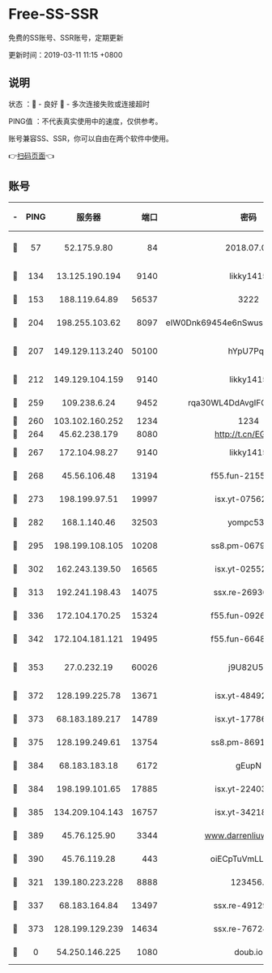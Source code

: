 # Free-SS-SSR

免费的SS账号、SSR账号，定期更新

更新时间：2019-03-11 11:15 +0800

## 说明

状态     ：🙂 - 良好 🙁 - 多次连接失败或连接超时

PING值   ：不代表真实使用中的速度，仅供参考。

账号兼容SS、SSR，你可以自由在两个软件中使用。

👉[扫码页面](https://liesauer.github.io/Free-SS-SSR/)👈

## 账号

|-|PING|服务器|端口|密码|加密方式|区域|
|:----:|:----:|:-----:|-----:|:----:|:----:|:----:|
|🙂|57|52.175.9.80|84|2018.07.07|chacha20-ietf-poly1305|HK|
|🙂|134|13.125.190.194|9140|likky1415|aes-256-cfb|KR|
|🙂|153|188.119.64.89|56537|3222|aes-256-cfb|RU|
|🙂|204|198.255.103.62|8097|eIW0Dnk69454e6nSwuspv9DmS201tQ0D|aes-256-cfb|US|
|🙂|207|149.129.113.240|50100|hYpU7PqP|chacha20-ietf-poly1305|CN|
|🙂|212|149.129.104.159|9140|likky1415|aes-256-cfb|HK|
|🙂|259|109.238.6.24|9452|rqa30WL4DdAvgIFG6Fs3znzTa|aes-256-cfb|FR|
|🙂|260|103.102.160.252|1234|1234|rc4-md5|JP|
|🙂|264|45.62.238.179|8080|http://t.cn/EGJIyrl|rc4-md5|CA|
|🙂|267|172.104.98.27|9140|likky1415|aes-256-cfb|JP|
|🙂|268|45.56.106.48|13194|f55.fun-21559299|aes-256-cfb|US|
|🙂|273|198.199.97.51|19997|isx.yt-07562084|aes-256-cfb|US|
|🙂|282|168.1.140.46|32503|yompc535|aes-256-cfb|AU|
|🙂|295|198.199.108.105|10208|ss8.pm-06792208|aes-256-cfb|US|
|🙂|302|162.243.139.50|16565|isx.yt-02552348|aes-256-cfb|US|
|🙂|313|192.241.198.43|14075|ssx.re-26936480|aes-256-cfb|US|
|🙂|336|172.104.170.25|15324|f55.fun-09264228|aes-256-cfb|SG|
|🙂|342|172.104.181.121|19495|f55.fun-66483220|aes-256-cfb|SG|
|🙂|353|27.0.232.19|60026|j9U82U53|xchacha20-ietf-poly1305|HK|
|🙂|372|128.199.225.78|13671|isx.yt-48492968|aes-256-cfb|SG|
|🙂|373|68.183.189.217|14789|isx.yt-17786111|aes-256-cfb|SG|
|🙂|375|128.199.249.61|13754|ss8.pm-86915171|aes-256-cfb|SG|
|🙂|384|68.183.183.18|6172|gEupN|aes-256-cfb|SG|
|🙂|384|198.199.101.65|17885|isx.yt-22403109|aes-256-cfb|US|
|🙂|385|134.209.104.143|16757|isx.yt-34218866|aes-256-cfb|SG|
|🙂|389|45.76.125.90|3344|www.darrenliuwei.com|aes-256-cfb|AU|
|🙂|390|45.76.119.28|443|oiECpTuVmLLxk4Ts|aes-256-cfb|AU|
|🙂|321|139.180.223.228|8888|123456..|aes-256-cfb|JP|
|🙂|337|68.183.164.84|13497|ssx.re-49129842|aes-256-cfb|US|
|🙂|373|128.199.129.239|14634|ssx.re-76724350|aes-256-cfb|SG|
|🙁|0|54.250.146.225|1080|doub.io|aes-256-cfb|JP|
